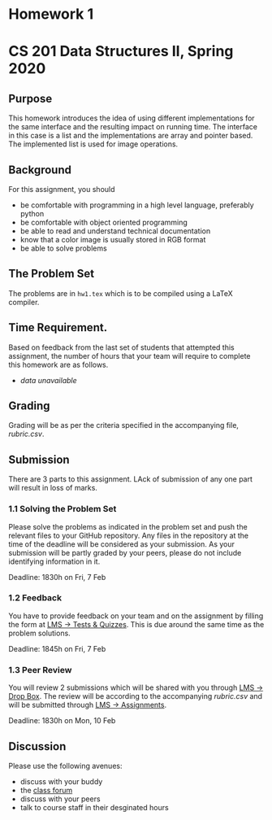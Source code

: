# Homework 1
# CS 201 Data Structures II, Spring 2020

## Purpose

This homework introduces the idea of using different implementations for the same interface and the resulting impact on running time. The interface in this case is a list and the implementations are array and pointer based. The implemented list is used for image operations.

## Background

For this assignment, you should
- be comfortable with programming in a high level language, preferably python
- be comfortable with object oriented programming
- be able to read and understand technical documentation
- know that a color image is usually stored in RGB format
- be able to solve problems

## The Problem Set

The problems are in `hw1.tex` which is to be compiled using a LaTeX compiler.

## Time Requirement.

Based on feedback from the last set of students that attempted this assignment, the number of hours that your team will require to complete this homework are as follows.
- _data unavailable_

## Grading

Grading will be as per the criteria specified in the accompanying file, _rubric.csv_.

## Submission

There are 3 parts to this assignment. LAck of submission of any one part will result in loss of marks.

### 1.1 Solving the Problem Set

Please solve the problems as indicated in the problem set and push the relevant files to your GitHub repository. Any files in the repository at the time of the deadline will be considered as your submission. As your submission will be partly graded by your peers, please do not include identifying information in it.

Deadline: 1830h on Fri, 7 Feb

### 1.2 Feedback

You have to provide feedback on your team and on the assignment by filling the form at [LMS -> Tests & Quizzes](https://lms.habib.edu.pk/x/jliIIV). This is due around the same time as the problem solutions.

Deadline: 1845h on Fri, 7 Feb

### 1.3 Peer Review

You will review 2 submissions which will be shared with you through [LMS -> Drop Box](https://lms.habib.edu.pk/x/4MonbN). The review will be according to the accompanying _rubric.csv_ and will be submitted through [LMS -> Assignments](https://lms.habib.edu.pk/x/x0KvOt).

Deadline: 1830h on Mon, 10 Feb

## Discussion

Please use the following avenues:
- discuss with your buddy
- the [class forum](https://habibedu.workplace.com/groups/464262444262573/)
- discuss with your peers
- talk to course staff in their desginated hours
